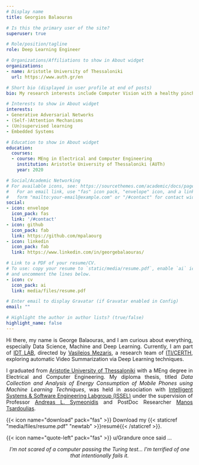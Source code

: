 ```yaml
---
# Display name
title: Georgios Balaouras

# Is this the primary user of the site?
superuser: true

# Role/position/tagline
role: Deep Learning Engineer

# Organizations/Affiliations to show in About widget
organizations:
- name: Aristotle University of Thessaloniki
  url: https://www.auth.gr/en

# Short bio (displayed in user profile at end of posts)
bio: My research interests include Computer Vision with a healthy pinch of problem solving.

# Interests to show in About widget
interests:
- Generative Adversarial Networks
- (Self-)Attention Mechanisms
- (Un)supervised learning
- Embedded Systems

# Education to show in About widget
education:
  courses:
  - course: MEng in Electrical and Computer Engineering
    institution: Aristotle University of Thessaloniki (AUTh)
    year: 2020

# Social/Academic Networking
# For available icons, see: https://sourcethemes.com/academic/docs/page-builder/#icons
#   For an email link, use "fas" icon pack, "envelope" icon, and a link in the
#   form "mailto:your-email@example.com" or "/#contact" for contact widget.
social:
- icon: envelope
  icon_pack: fas
  link: '/#contact'
- icon: github
  icon_pack: fab
  link: https://github.com/mpalaourg
- icon: linkedin
  icon_pack: fab
  link: https://www.linkedin.com/in/georgebalaouras/

# Link to a PDF of your resume/CV.
# To use: copy your resume to `static/media/resume.pdf`, enable `ai` icons in `params.toml`, 
# and uncomment the lines below.
- icon: cv
  icon_pack: ai
  link: media/files/resume.pdf

# Enter email to display Gravatar (if Gravatar enabled in Config)
email: ""

# Highlight the author in author lists? (true/false)
highlight_name: false
---
```


<div style="text-align: justify"> <p>
Hi there, my name is George Balaouras, and I am curious about everything, especially Data Science, Machine and Deep Learning. Currently, I am part of <a href="http://idt.iti.gr/">IDT LAB</a>, directed by <a href="https://www.iti.gr/~bmezaris/">Vasileios Mezaris</a>, a research team of <a href="https://www.iti.gr/iti/index.html">ITI/CERTH</a>, exploring automatic Video Summarization via Deep Learning techniques.

I graduated from <a href="https://www.auth.gr/en">Aristotle University of Thessaloniki</a> with a MEng degree in Electrical and Computer Engineering. My diploma thesis, titled <i>Data Collection and Analysis of Energy Consumption of Mobile Phones using Machine Learning Techniques</i>, was held in association with <a href="https://issel.ee.auth.gr/en/13-2/">Intelligent Systems & Software Engineering Labgroup (ISSEL)</a> under the supervision of Professor <a href="https://issel.ee.auth.gr/en/staff/andreas-l-symeonidis/">Andreas L. Symeonidis</a> and PostDoc Researcher <a href="https://issel.ee.auth.gr/staff/emmanouil-manos-tsardoulias/">Manos Tsardoulias</a>.
</p> </div>

{{< icon name="download" pack="fas" >}} Download my {{< staticref "media/files/resume.pdf" "newtab" >}}resumé{{< /staticref >}}.

{{< icon name="quote-left" pack="fas" >}} u/Grandure once said ...
<div style="text-align: center">
<i>I'm not scared of a computer passing the Turing test... I'm terrified of one that intentionally fails it. </i> </div>
